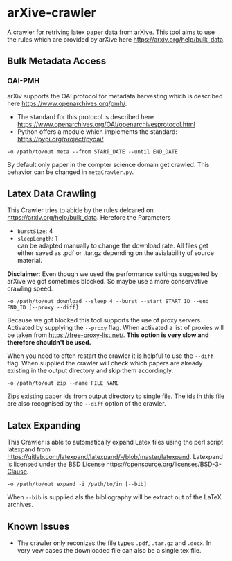 # arXive-crawler

A crawler for retriving latex paper data from arXive. This tool aims to use the rules which are provided by arXive here https://arxiv.org/help/bulk_data.

## Bulk Metadata Access

### OAI-PMH

arXiv supports the OAI protocol for metadata harvesting which is described here https://www.openarchives.org/pmh/.
- The standard for this protocol is described here https://www.openarchives.org/OAI/openarchivesprotocol.html
- Python offers a module which implements the standard: https://pypi.org/project/pyoai/

```
-o /path/to/out meta --from START_DATE --until END_DATE
```
By default only paper in the compter science domain get crawled. This behavior can be changed in `metaCrawler.py`.

## Latex Data Crawling

This Crawler tries to abide by the rules delcared on https://arxiv.org/help/bulk_data.
Herefore the Parameters
- `burstSize`: 4
- `sleepLength`: 1  
can be adapted manually to change the download rate. All files get either saved as .pdf or .tar.gz depending on the avialability of source material.

**Disclaimer**: Even though we used the performance settings suggested by arXive we got sometimes blocked. So maybe use a more conservative crawling speed.

```
-o /path/to/out download --sleep 4 --burst --start START_ID --end END_ID [--proxy --diff]
```
Because we got blocked this tool supports the use of proxy servers. Activated by supplying the `--proxy` flag. When activated a list of proxies will be taken from https://free-proxy-list.net/.
**This option is very slow and therefore shouldn't be used.**

When you need to often restart the crawler it is helpful to use the `--diff` flag. When supplied the crawler will check which papers are already existing in the output directory and skip them accordingly.

```
-o /path/to/out zip --name FILE_NAME
```
Zips existing paper ids from output directory to single file. The ids in this file are also recognised by the `--diff` option of the crawler.


## Latex Expanding

This Crawler is able to automatically expand Latex files using the perl script latexpand from https://gitlab.com/latexpand/latexpand/-/blob/master/latexpand.
Latexpand is licensed under the BSD License https://opensource.org/licenses/BSD-3-Clause.

```
-o /path/to/out expand -i /path/to/in [--bib]
```

When `--bib` is supplied als the bibliography will be extract out of the LaTeX archives.

## Known Issues
- The crawler only reconizes the file types `.pdf`, `.tar.gz` and `.docx`. In very vew cases the downloaded file can also be a single tex file.

